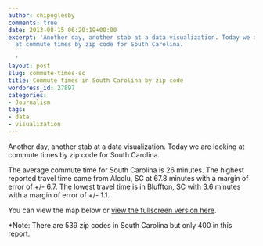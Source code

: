 ```yaml
---
author: chipoglesby
comments: true
date: 2013-08-15 06:20:19+00:00
excerpt: 'Another day, another stab at a data visualization. Today we are looking
  at commute times by zip code for South Carolina.

  '
layout: post
slug: commute-times-sc
title: Commute times in South Carolina by zip code
wordpress_id: 27897
categories:
- Journalism
tags:
- data
- visualization
---
```


Another day, another stab at a data visualization. Today we are looking at commute times by zip code for South Carolina.

The average commute time for South Carolina is 26 minutes. The highest reported travel time came from Alcolu, SC at 67.8 minutes with a margin of error of +/- 6.7. The lowest travel time is in Bluffton, SC with 3.6 minutes with a margin of error of +/- 1.1.

You can view the map below or [view the fullscreen version here](https://www.google.com/fusiontables/embedviz?q=select+col1+from+17yhPGJ94ihMYOcgsEVQVjDkLuoBDwcqe7R_i_V8&viz=MAP&h=false&lat=33.653850405837964&lng=-80.05256614013672&t=4&z=8&l=col1&y=2&tmplt=2&hml=GEOCODABLE).

*Note: There are 539 zip codes in South Carolina but only 400 in this report.

